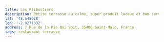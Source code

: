 ```yaml
---
title: Les Flibustiers
description: Petite terrasse au calme, super produit locaux et bon service ! Tout ce qu’on aime !
lat: '48.648028'
lon: '-2.0271332'
address: 7 Rue de la Pie Qui Boit, 35400 Saint-Malo, France
tags: restaurant terrasse
---
```

